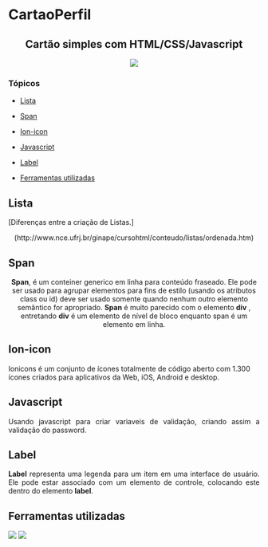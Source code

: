 # CartaoPerfil
 

<h2 align="center"> Cartão simples com HTML/CSS/Javascript</h2>

<p align="center">
<img src="https://img.shields.io/badge/Status-Programador_em_Desenvolvimento-orange"></p>

### Tópicos 

- [Lista](#lista)
- [Span](#span)
- [Ion-icon](#ion-icon)
- [Javascript](#javascript)
- [Label](#label)


- [Ferramentas utilizadas](#ferramentas-utilizadas)

## Lista 

<p align="justify">

[Diferenças entre a criação de Listas.]
<p align="center">(http://www.nce.ufrj.br/ginape/cursohtml/conteudo/listas/ordenada.htm)</p>
</p>

## Span 

<p align="justify">

<p align="center"><b>Span</b>, é um conteiner generico em linha para conteúdo fraseado. Ele pode ser usado para agrupar elementos para fins de estilo (usando os atributos class ou id) deve ser usado somente quando nenhum outro elemento semântico for apropriado. <b>Span</b> é muito parecido com o elemento <b>div</b> , entretando <b>div</b> é um elemento de nível de bloco enquanto span é um elemento em linha.</p>
</p>

## Ion-icon

<p aling="justify">

<p aling="center">Ionicons é um conjunto de ícones totalmente de código aberto com 1.300 ícones criados para aplicativos da Web, iOS, Android e desktop.</p>

## Javascript

<p align="justify">
Usando javascript para criar variaveis de validação, criando assim a validação do password.

## Label

<p align="justify">
<b>Label</b> representa uma legenda para um item em uma interface de usuário. Ele pode estar associado com um elemento de controle, colocando este dentro do elemento <b>label</b>.


## Ferramentas utilizadas

<img src="https://encrypted-tbn0.gstatic.com/images?q=tbn:ANd9GcSurJN7Nn_holftXdHuOXgcA4M7vvxjnUhgXw&usqp=CAU">
<img src="https://encrypted-tbn0.gstatic.com/images?q=tbn:ANd9GcTbm1ah7sKtxXgELcrcjXD_KMLN-w-zCPAhF6FT5Gi1VZhn4Q8Bh7l0UJpfvFbKxYE4snQ&usqp=CAU">
